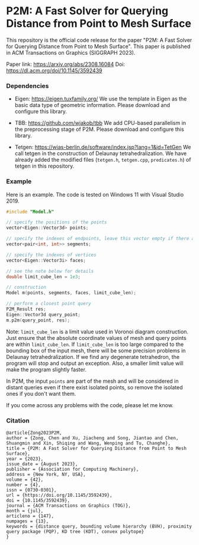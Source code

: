 # P2M: A Fast Solver for Querying Distance from Point to Mesh Surface
This repository is the official code release for the paper "P2M: A Fast Solver for Querying Distance from Point to Mesh Surface". This paper is published in ACM Transactions on Graphics (SIGGRAPH 2023). 

Paper link: https://arxiv.org/abs/2308.16084
Doi: https://dl.acm.org/doi/10.1145/3592439

### Dependencies

- Eigen: https://eigen.tuxfamily.org/
  We use the template in Eigen as the basic data type of geometric information. Please download and configure this library. 

- TBB: https://github.com/wjakob/tbb
  We add CPU-based parallelism in the preprocessing stage of P2M.  Please download and configure this library. 

- Tetgen: https://wias-berlin.de/software/index.jsp?lang=1&id=TetGen
  We call tetgen in the construction of Delaunay tetrahedralization. We have already added the modified files (`tetgen.h`, `tetgen.cpp`, `predicates.h`) of tetgen in this repository. 

### Example

Here is an example. The code is tested on Windows 11 with Visual Studio 2019. 

```C++
#include "Model.h"

// specify the positions of the points
vector<Eigen::Vector3d> points;  

// specify the indexes of endpoints, leave this vector empty if there are no segments
vector<pair<int, int>> segments;   

// specify the indexes of vertices
vector<Eigen::Vector3i> faces;

// see the note below for details
double limit_cube_len = 1e3;

// construction
Model m(points, segments, faces, limit_cube_len);

// perform a closest point query
P2M_Result res;
Eigen::Vector3d query_point;
m.p2m(query_point, res);

```

Note: `limit_cube_len` is a limit value used in Voronoi diagram construction. Just ensure that the absolute coordinate values of mesh and query points are within `limit_cube_len`. If `limit_cube_len` is too large compared to the bounding box of the input mesh, there will be some precision problems in Delaunay tetrahedralization. If we find any degenerate tetrahedron, the program will stop and output an exception. Also, a smaller limit value will make the program slightly faster. 

In P2M, the input `points` are part of the mesh and will be considered in distant queries even if there exist isolated points, so remove the isolated ones if you don't want them. 

If you come across any problems with the code, please let me know.

### Citation

```
@article{Zong2023P2M,
author = {Zong, Chen and Xu, Jiacheng and Song, Jiantao and Chen, Shuangmin and Xin, Shiqing and Wang, Wenping and Tu, Changhe},
title = {P2M: A Fast Solver for Querying Distance from Point to Mesh Surface},
year = {2023},
issue_date = {August 2023},
publisher = {Association for Computing Machinery},
address = {New York, NY, USA},
volume = {42},
number = {4},
issn = {0730-0301},
url = {https://doi.org/10.1145/3592439},
doi = {10.1145/3592439},
journal = {ACM Transactions on Graphics (TOG)},
month = {jul},
articleno = {147},
numpages = {13},
keywords = {distance query, bounding volume hierarchy (BVH), proximity query package (PQP), KD tree (KDT), convex polytope}
}
```

